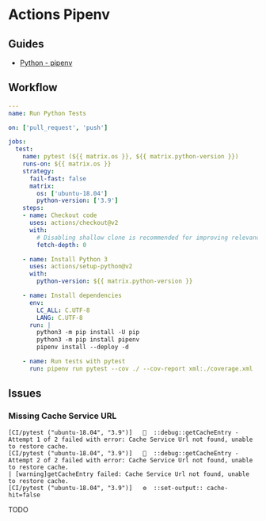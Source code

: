 # Actions Pipenv

## Guides

- [Python - pipenv](https://github.com/actions/cache/blob/main/examples.md#python---pipenv)

## Workflow

```yaml
---
name: Run Python Tests

on: ['pull_request', 'push']

jobs:
  test:
    name: pytest (${{ matrix.os }}, ${{ matrix.python-version }})
    runs-on: ${{ matrix.os }}
    strategy:
      fail-fast: false
      matrix:
        os: ['ubuntu-18.04']
        python-version: ['3.9']
    steps:
    - name: Checkout code
      uses: actions/checkout@v2
      with:
        # Disabling shallow clone is recommended for improving relevancy of reporting
        fetch-depth: 0

    - name: Install Python 3
      uses: actions/setup-python@v2
      with:
        python-version: ${{ matrix.python-version }}

    - name: Install dependencies
      env:
        LC_ALL: C.UTF-8
        LANG: C.UTF-8
      run: |
        python3 -m pip install -U pip
        python3 -m pip install pipenv
        pipenv install --deploy -d

    - name: Run tests with pytest
      run: pipenv run pytest --cov ./ --cov-report xml:./coverage.xml
```

## Issues

### Missing Cache Service URL

```log
[CI/pytest ("ubuntu-18.04", "3.9")]   💬  ::debug::getCacheEntry - Attempt 1 of 2 failed with error: Cache Service Url not found, unable to restore cache.
[CI/pytest ("ubuntu-18.04", "3.9")]   💬  ::debug::getCacheEntry - Attempt 2 of 2 failed with error: Cache Service Url not found, unable to restore cache.
| [warning]getCacheEntry failed: Cache Service Url not found, unable to restore cache.
[CI/pytest ("ubuntu-18.04", "3.9")]   ⚙  ::set-output:: cache-hit=false
```

TODO

<!-- jobs:
  build:
    runs-on: ubuntu-18.04
    steps:
    - name: Cache pipenv
      id: cache-pipenv
      uses: actions/cache@v2
      with:
        path: ~/.local/share/virtualenvs
        key: ${{ runner.os }}-python-${{ steps.setup-python.outputs.python-version }}-pipenv-${{ hashFiles('Pipfile.lock') }}

    - name: Install dependencies
      if: steps.cache-pipenv.outputs.cache-hit != 'true'
      env:
        LC_ALL: C.UTF-8
        LANG: C.UTF-8
      run: pipenv install --deploy -d -->
